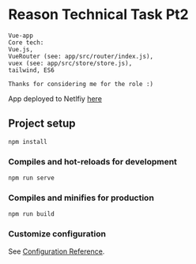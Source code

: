 # Reason Technical Task Pt2
```
Vue-app
Core tech: 
Vue.js, 
VueRouter (see: app/src/router/index.js), 
vuex (see: app/src/store/store.js),
tailwind, ES6

Thanks for considering me for the role :)

```
App deployed to Netlfiy [here](#)

## Project setup
```
npm install
```

### Compiles and hot-reloads for development
```
npm run serve
```

### Compiles and minifies for production
```
npm run build
```

### Customize configuration
See [Configuration Reference](https://cli.vuejs.org/config/).

